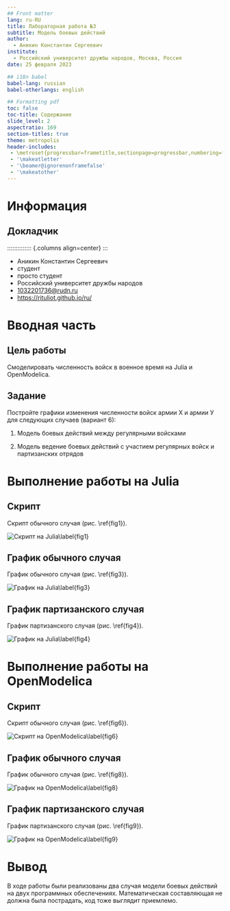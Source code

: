 ```yaml
---
## Front matter
lang: ru-RU
title: Лабораторная работа №3
subtitle: Модель боевых действий
author:
  - Аникин Константин Сергеевич
institute:
  - Российский университет дружбы народов, Москва, Россия
date: 25 февраля 2023

## i18n babel
babel-lang: russian
babel-otherlangs: english

## Formatting pdf
toc: false
toc-title: Содержание
slide_level: 2
aspectratio: 169
section-titles: true
theme: metropolis
header-includes:
 - \metroset{progressbar=frametitle,sectionpage=progressbar,numbering=fraction}
 - '\makeatletter'
 - '\beamer@ignorenonframefalse'
 - '\makeatother'
---
```


# Информация

## Докладчик

:::::::::::::: {.columns align=center}
::: 

  * Аникин Константин Сергеевич
  * студент
  * просто студент
  * Российский университет дружбы народов
  * [1032201736@rudn.ru](mailto:1032201736@rudn.ru)
  * <https://rituliot.github.io/ru/>

# Вводная часть

## Цель работы

Смоделировать численность войск в военное время на Julia и OpenModelica.

## Задание

Постройте графики изменения численности войск армии Х и армии У для
следующих случаев (вариант 6):

1. Модель боевых действий между регулярными войсками

2. Модель ведение боевых действий с участием регулярных войск и партизанских отрядов

# Выполнение работы на Julia

## Скрипт

Скрипт обычного случая (рис. \ref{fig1}).

![Скрипт на Julia\label{fig1}](image/1.png)

## График обычного случая

График обычного случая (рис. \ref{fig3}).

![График на Julia\label{fig3}](image/3.png)

## График партизанского случая

График партизанского случая (рис. \ref{fig4}).

![График на Julia\label{fig4}](image/4.png)

# Выполнение работы на OpenModelica

## Скрипт

Скрипт обычного случая (рис. \ref{fig6}).

![Скрипт на OpenModelica\label{fig6}](image/6.png)

## График обычного случая

График обычного случая (рис. \ref{fig8}).

![График на OpenModelica\label{fig8}](image/8.png)

## График партизанского случая

График партизанского случая (рис. \ref{fig9}).

![График на OpenModelica\label{fig9}](image/9.png)

# Вывод

В ходе работы были реализованы два случая модели боевых действий на двух программных обеспечениях. Математическая составляющая не должна была пострадать, код тоже выглядит приемлемо.


